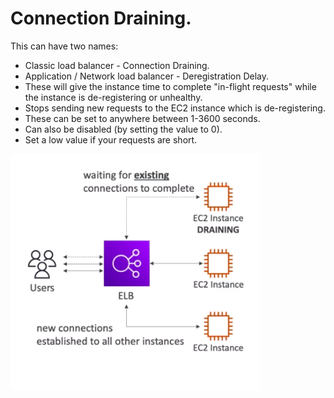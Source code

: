 # **Connection Draining.**

This can have two names:

* Classic load balancer - Connection Draining.
* Application / Network load balancer - Deregistration Delay.
* These will give the instance time to complete "in-flight requests" while the instance is de-registering or unhealthy.
* Stops sending new requests to the EC2 instance which is de-registering.
* These can be set to anywhere between 1-3600 seconds.
* Can also be disabled (by setting the value to 0).
* Set a low value if your requests are short.

<img src='./images/DeRegistering.png'>